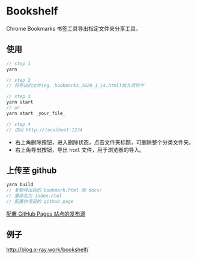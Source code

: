 # Bookshelf

Chrome Bookmarks 书签工具导出指定文件夹分享工具。

## 使用

```js
// step 1
yarn

// step 2
// 将导出的文件(eg. bookmarks_2020_1_14.html)放入项目中

// step 3
yarn start
// or
yarn start _your_file_

// step 4
// 访问 http://localhost:1234
```

- 右上角删除按钮，进入删除状态，点击文件夹标题，可删除整个分类文件夹。
- 右上角导出按钮，导出 `html` 文件，用于浏览器的导入。

## 上传至 github

```js
yarn build
// 复制导出后的 bookmark.html 到 docs/
// 重命名为 index.html
// 配置你项目的 github page
```

[配置 GitHub Pages 站点的发布源](https://help.github.com/cn/github/working-with-github-pages/configuring-a-publishing-source-for-your-github-pages-site)

## 例子

http://blog.x-ray.work/bookshelf/
